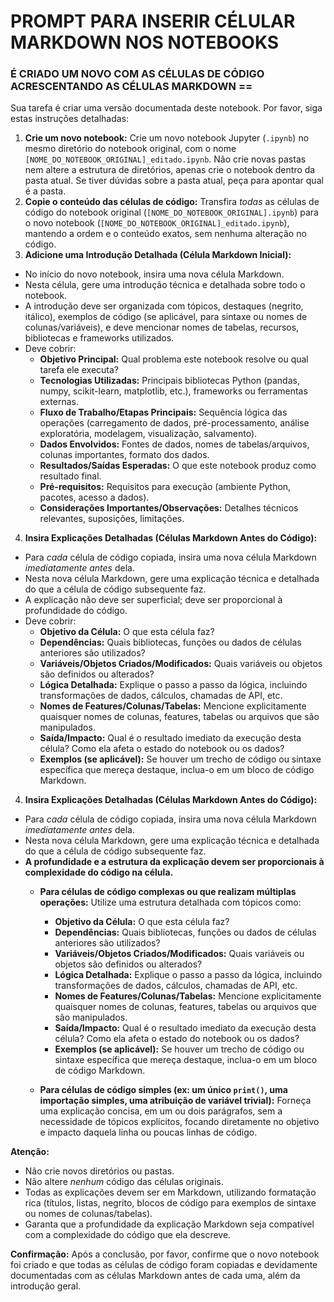 # PROMPT PARA INSERIR CÉLULAR MARKDOWN NOS NOTEBOOKS 
### É CRIADO UM NOVO COM AS CÉLULAS DE CÓDIGO ACRESCENTANDO AS CÉLULAS MARKDOWN ==

Sua tarefa é criar uma versão documentada deste notebook. Por favor, siga estas instruções detalhadas:

1.  **Crie um novo notebook:** Crie um novo notebook Jupyter (`.ipynb`) no mesmo diretório do notebook original, com o nome `[NOME_DO_NOTEBOOK_ORIGINAL]_editado.ipynb`. Não crie novas pastas nem altere a estrutura de diretórios, apenas crie o notebook dentro da pasta atual. Se tiver dúvidas sobre a pasta atual, peça para apontar qual é a pasta. 
2.  **Copie o conteúdo das células de código:** Transfira *todas* as células de código do notebook original (`[NOME_DO_NOTEBOOK_ORIGINAL].ipynb`) para o novo notebook (`[NOME_DO_NOTEBOOK_ORIGINAL]_editado.ipynb`), mantendo a ordem e o conteúdo exatos, sem nenhuma alteração no código.
3.  **Adicione uma Introdução Detalhada (Célula Markdown Inicial):**
*   No início do novo notebook, insira uma nova célula Markdown.
*   Nesta célula, gere uma introdução técnica e detalhada sobre todo o notebook.
*   A introdução deve ser organizada com tópicos, destaques (negrito, itálico), exemplos de código (se aplicável, para sintaxe ou nomes de colunas/variáveis), e deve mencionar nomes de tabelas, recursos, bibliotecas e frameworks utilizados.
*   Deve cobrir:
    *   **Objetivo Principal:** Qual problema este notebook resolve ou qual tarefa ele executa?
    *   **Tecnologias Utilizadas:** Principais bibliotecas Python (pandas, numpy, scikit-learn, matplotlib, etc.), frameworks ou ferramentas externas.
    *   **Fluxo de Trabalho/Etapas Principais:** Sequência lógica das operações (carregamento de dados, pré-processamento, análise exploratória, modelagem, visualização, salvamento).
    *   **Dados Envolvidos:** Fontes de dados, nomes de tabelas/arquivos, colunas importantes, formato dos dados.
    *   **Resultados/Saídas Esperadas:** O que este notebook produz como resultado final.
    *   **Pré-requisitos:** Requisitos para execução (ambiente Python, pacotes, acesso a dados).
    *   **Considerações Importantes/Observações:** Detalhes técnicos relevantes, suposições, limitações.
4.  **Insira Explicações Detalhadas (Células Markdown Antes do Código):**
*   Para *cada* célula de código copiada, insira uma nova célula Markdown *imediatamente antes* dela.
*   Nesta nova célula Markdown, gere uma explicação técnica e detalhada do que a célula de código subsequente faz.
*   A explicação não deve ser superficial; deve ser proporcional à profundidade do código.
*   Deve cobrir:
    *   **Objetivo da Célula:** O que esta célula faz?
    *   **Dependências:** Quais bibliotecas, funções ou dados de células anteriores são utilizados?
    *   **Variáveis/Objetos Criados/Modificados:** Quais variáveis ou objetos são definidos ou alterados?
    *   **Lógica Detalhada:** Explique o passo a passo da lógica, incluindo transformações de dados, cálculos, chamadas de API, etc.
    *   **Nomes de Features/Colunas/Tabelas:** Mencione explicitamente quaisquer nomes de colunas, features, tabelas ou arquivos que são manipulados.
    *   **Saída/Impacto:** Qual é o resultado imediato da execução desta célula? Como ela afeta o estado do notebook ou os dados?
    *   **Exemplos (se aplicável):** Se houver um trecho de código ou sintaxe específica que mereça destaque, inclua-o em um bloco de código Markdown.

4.  **Insira Explicações Detalhadas (Células Markdown Antes do Código):**
*   Para *cada* célula de código copiada, insira uma nova célula Markdown *imediatamente antes* dela.
*   Nesta nova célula Markdown, gere uma explicação técnica e detalhada do que a célula de código subsequente faz.
*   **A profundidade e a estrutura da explicação devem ser proporcionais à complexidade do código na célula.**
    *   **Para células de código complexas ou que realizam múltiplas operações:** Utilize uma estrutura detalhada com tópicos como: 
  
        *   **Objetivo da Célula:** O que esta célula faz?
        *   **Dependências:** Quais bibliotecas, funções ou dados de células anteriores são utilizados?
        *   **Variáveis/Objetos Criados/Modificados:** Quais variáveis ou objetos são definidos ou alterados?
        *   **Lógica Detalhada:** Explique o passo a passo da lógica, incluindo transformações de dados, cálculos, chamadas de API, etc.
        *   **Nomes de Features/Colunas/Tabelas:** Mencione explicitamente quaisquer nomes de colunas, features, tabelas ou arquivos que são manipulados.
        *   **Saída/Impacto:** Qual é o resultado imediato da execução desta célula? Como ela afeta o estado do notebook ou os dados?
        *   **Exemplos (se aplicável):** Se houver um trecho de código ou sintaxe específica que mereça destaque, inclua-o em um bloco de código Markdown.
    
    *   **Para células de código simples (ex: um único `print()`, uma importação simples, uma atribuição de variável trivial):** Forneça uma explicação concisa, em um ou dois parágrafos, sem a necessidade de tópicos explícitos, focando diretamente no objetivo e impacto daquela linha ou poucas linhas de código.
   

**Atenção:**
*   Não crie novos diretórios ou pastas.
*   Não altere *nenhum* código das células originais.
*   Todas as explicações devem ser em Markdown, utilizando formatação rica (títulos, listas, negrito, blocos de código para exemplos de sintaxe ou nomes de colunas/tabelas).
*   Garanta que a profundidade da explicação Markdown seja compatível com a complexidade do código que ela descreve.

**Confirmação:** Após a conclusão, por favor, confirme que o novo notebook foi criado e que todas as células de código foram copiadas e devidamente documentadas com as células Markdown antes de cada uma, além da introdução geral.

